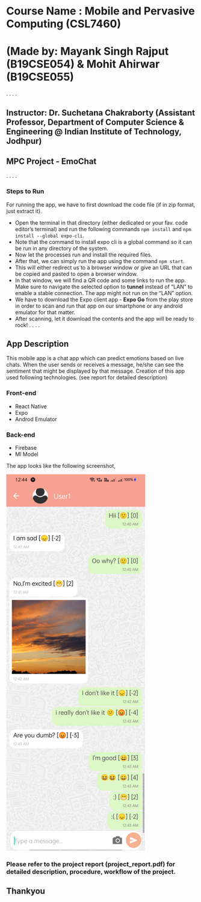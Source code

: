 # Course Name : Mobile and Pervasive Computing (CSL7460)
# (Made by: Mayank Singh Rajput (B19CSE054) & Mohit Ahirwar (B19CSE055)
.
.
.
.
## Instructor: Dr. Suchetana Chakraborty (Assistant Professor, Department of Computer Science & Engineering @ Indian Institute of Technology, Jodhpur)

## MPC Project - EmoChat
.
.
.
.
### Steps to Run
For running the app, we have to first download the code file (if in zip format, just extract it).
* Open the terminal in that directory (either dedicated or your fav. code editor’s terminal) and run the following commands ```npm install``` and ```npm install --global expo-cli```.
* Note that the command to install expo cli is a global command so it can be run in any directory of the system.
* Now let the processes run and install the required files.
* After that, we can simply run the app using the command ```npm start```.
* This will either redirect us to a browser window or give an URL that can be copied and pasted to open a browser window.
* In that window, we will find a QR code and some links to run the app. Make sure to navigate the selected option to **tunnel** instead of “LAN” to enable a stable connection. The app might not run on the “LAN” option.
* We have to download the Expo client app - **Expo Go** from the play store in order to scan and run that app on our smartphone or any android emulator for that matter.
* After scanning, let it download the contents and the app will be ready to rock!
.
.
.
.
## App Description

This mobile app is a chat app which can predict emotions based on live chats. When the user sends or receives a message, he/she can see the sentiment that might be displayed by that message.
Creation of this app used following technologies. (see report for detailed description)

### Front-end
* React Native
* Expo
* Androd Emulator

### Back-end
* Firebase
* Ml Model

The app looks like the following screenshot,

<!-- ![image](https://github.com/mynk-rjpt/emo-chat/blob/main/screenshots/Chats.png) -->
<img src="https://github.com/mynk-rjpt/emo-chat/blob/main/screenshots/Chats.png" height="1000">

### Please refer to the project report (project_report.pdf) for detailed description, procedure, workflow of the project.

## Thankyou
